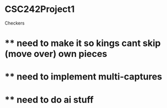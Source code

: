 # CSC242Project1
Checkers

# ** need to make it so kings cant skip (move over) own pieces
# ** need to implement multi-captures
# ** need to do ai stuff
